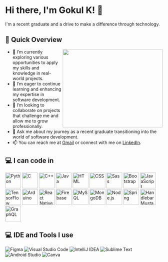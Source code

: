 # Hi there, I'm Gokul K! 👋

I'm a recent graduate and a drive to make a difference through technology.

## 🚀 Quick Overview

<img align="right" width="320" height="250" src="https://i.pinimg.com/originals/47/f0/34/47f0342cec72b800463bf003eac1257e.gif">

- 🔭 I’m currently exploring various opportunities to apply my skills and knowledge in real-world projects.
- 🌱 I’m eager to continue learning and enhancing my expertise in software development.
- 👯 I’m looking to collaborate on projects that challenge me and allow me to grow professionally.
- 💬 Ask me about my journey as a recent graduate transitioning into the world of software development.
- 📫 You can reach me at [Gmail](gokulxp987@gmail.com) or connect with me on [LinkedIn](https://www.linkedin.com/in/gokul-k-674a30245/).

## 💻 I can code in

<img src="https://img.icons8.com/color/48/000000/python.png" alt="Python" width="50" height="50"/> <img src="https://img.icons8.com/color/48/000000/c-programming.png" alt="C" width="50" height="50"/> <img src="https://img.icons8.com/color/48/000000/c-plus-plus-logo.png" alt="C++" width="50" height="50"/> <img src="https://img.icons8.com/color/48/000000/java-coffee-cup-logo.png" alt="Java" width="50" height="50"/> <img src="https://img.icons8.com/color/48/000000/html-5.png" alt="HTML" width="50" height="50"/> <img src="https://img.icons8.com/color/48/000000/css3.png" alt="CSS" width="50" height="50"/> <img src="https://img.icons8.com/color/48/000000/sass.png" alt="Sass" width="50" height="50"/> <img src="https://img.icons8.com/color/48/000000/bootstrap.png" alt="Bootstrap" width="50" height="50"/> <img src="https://img.icons8.com/color/48/000000/javascript.png" alt="JavaScript" width="50" height="50"/> <img src="https://img.icons8.com/color/48/000000/tensorflow.png" alt="TensorFlow" width="50" height="50"/> <img src="https://img.icons8.com/fluent/48/000000/arduino.png" alt="Arduino" width="50" height="50"/> <img src="https://img.icons8.com/color/48/000000/react-native.png" alt="React Native" width="50" height="50"/> <img src="https://img.icons8.com/color/48/000000/google-firebase-console.png" alt="Firebase" width="50" height="50"/> <img src="https://img.icons8.com/color/48/000000/mysql-logo.png" alt="MySQL" width="50" height="50"/> <img src="https://img.icons8.com/color/48/000000/mongodb.png" alt="MongoDB" width="50" height="50"/> <img src="https://img.icons8.com/color/48/000000/nodejs.png" alt="Node.js" width="50" height="50"/> <img src="https://img.icons8.com/color/48/000000/spring-logo.png" alt="Spring" width="50" height="50"/> <img src="https://img.icons8.com/fluency/48/000000/handlebar-mustache.png" alt="Handlebar Mustache" width="50" height="50"/> <img src="https://img.icons8.com/color/48/null/graphql.png" alt="GraphQL" width="50" height="50"/>

## 💻 IDE and Tools I use

![Figma](https://img.icons8.com/color/48/000000/figma.png)  ![Visual Studio Code](https://img.icons8.com/fluent/48/000000/visual-studio-code-2019.png) ![IntelliJ IDEA](https://img.icons8.com/color/48/000000/intellij-idea.png) ![Sublime Text](https://img.icons8.com/color/48/000000/sublime-text.png) ![Android Studio](https://img.icons8.com/fluent/48/000000/android-os.png) ![Canva](https://img.icons8.com/color/48/000000/canva.png)


